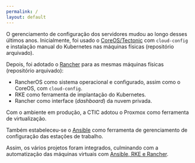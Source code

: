 ```yaml
---
permalink: /
layout: default
---
```


O gerenciamento de configuração dos servidores mudou ao longo desses últimos anos. Inicialmente, foi usado o [CoreOS/Tectonic](https://github.com/ctic-sje-ifsc/baremetal_cluster_coreos) com `cloud-config` e instalação manual do Kubernetes nas máquinas físicas (repositório arquivado).

Depois, foi adotado o [Rancher](https://github.com/ctic-sje-ifsc/baremetal_rke_kubernetes) para as mesmas máquinas físicas (repositório arquivado):
- RancherOS como sistema operacional e configurado, assim como o CoreOS, com `cloud-config`.
- RKE como ferramenta de implantação do Kubernetes.
- Rancher como interface (_dashboard_) da nuvem privada.

Com o ambiente em produção, a CTIC adotou o Proxmox como ferramenta de virtualização.

Também estabeleceu-se o [Ansible](/ansible.html) como ferramenta de gerenciamento de configuração das estações de trabalho.

Assim, os vários projetos foram integrados, culminando com a automatização das máquinas virtuais com [Ansible, RKE e Rancher](/cluster_k8s_rke.html).
